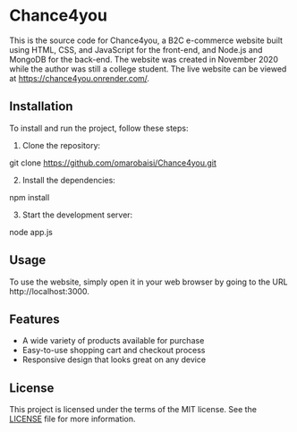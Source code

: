 # Chance4you

This is the source code for Chance4you, a B2C e-commerce website built using HTML, CSS, and JavaScript for the front-end, and Node.js and MongoDB for the back-end. The website was created in November 2020 while the author was still a college student. The live website can be viewed at https://chance4you.onrender.com/.

## Installation

To install and run the project, follow these steps:

1. Clone the repository:

git clone https://github.com/omarobaisi/Chance4you.git

2. Install the dependencies:

npm install

3. Start the development server:

node app.js

## Usage

To use the website, simply open it in your web browser by going to the URL http://localhost:3000.

## Features

- A wide variety of products available for purchase
- Easy-to-use shopping cart and checkout process
- Responsive design that looks great on any device

## License

This project is licensed under the terms of the MIT license. See the [LICENSE](LICENSE) file for more information.

